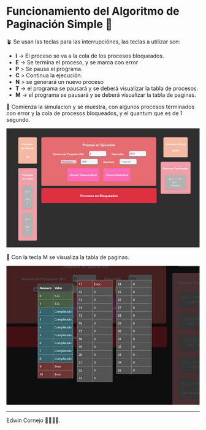 # Funcionamiento del Algoritmo de Paginación Simple 🎋

🪴 Se usan las teclas para las interrupciónes,
las teclas a utilizar son:

- **I** -> El proceso se va a la cola de los procesos bloqueados.
- **E** -> Se termina el proceso, y se marca con error
- **P** > Se pausa el programa.
- **C** > Continua la ejecución.
- **N** > se generará un nuevo proceso
- **T** -> el programa se pausará y se deberá visualizar la tabla de procesos.
- **M** -> el programa se pausará y se deberá visualizar la tabla de paginas.

🌿  Comienza la simulacion y se muestra, con algunos procesos terminados con error y la cola de procesos bloqueados, y el quantum que es de 1 segundo.

![inicio](../assets/simple.png)

🌹 Con la tecla M se visualiza la tabla de paginas.

![inicio](../assets/simple2.png)

-------------------------------------

Edwin Cornejo 👨🏻‍💻💚.
